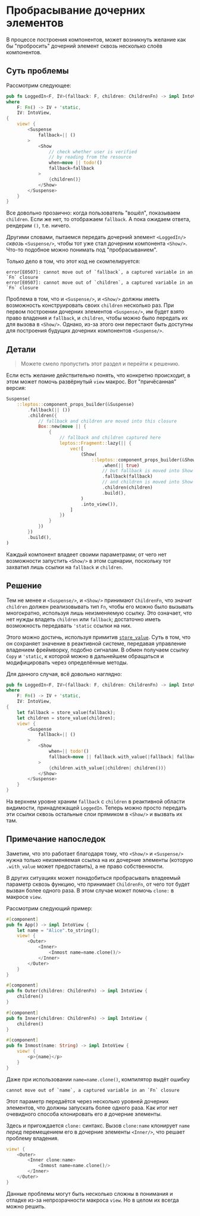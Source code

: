 # Пробрасывание дочерних элементов

В процессе построения компонентов, может возникнуть желание как бы "пробросить" дочерний элемент сквозь несколько слоёв компонентов.

## Суть проблемы

Рассмотрим следующее:

```rust
pub fn LoggedIn<F, IV>(fallback: F, children: ChildrenFn) -> impl IntoView
where
    F: Fn() -> IV + 'static,
    IV: IntoView,
{
    view! {
        <Suspense
            fallback=|| ()
        >
            <Show
				// check whether user is verified
				// by reading from the resource
                when=move || todo!()
                fallback=fallback
            >
				{children()}
			</Show>
        </Suspense>
    }
}
```

Все довольно прозаично: когда пользователь "вошёл", показываем `children`. Если же нет, то отображаем `fallback`. А пока ожидаем ответа, рендерим `()`, т.е. ничего.

Другими словами, пытаемся передать дочерний элемент `<LoggedIn/>` _сквозь_ `<Suspense/>`, чтобы тот уже стал дочерним компонента `<Show/>`. Что-то подобное можно понимать под "пробрасыванием".

Только дело в том, что этот код не скомпелируется:

```
error[E0507]: cannot move out of `fallback`, a captured variable in an `Fn` closure
error[E0507]: cannot move out of `children`, a captured variable in an `Fn` closure
```

Проблема в том, что и `<Suspense/>`, и `<Show/>` должны иметь возможность конструировать своих `children` несколько раз. При первом построении дочерних элементов `<Suspense/>`, им будет взято право владения и `fallback`, и `children`, чтобы можно было передать их для вызова в `<Show/>`. Однако, из-за этого они перестают быть доступны для построения будущих дочерних компонентов `<Suspense/>`.

## Детали

> Можете смело пропустить этот раздел и перейти к решению.

Если есть желание действительно понять, что конкретно происходит, в этом может помочь развёрнутый `view` макрос. Вот "причёсанная" версия:

```rust
Suspense(
    ::leptos::component_props_builder(&Suspense)
        .fallback(|| ())
        .children({
            // fallback and children are moved into this closure
            Box::new(move || {
                {
                    // fallback and children captured here
                    leptos::Fragment::lazy(|| {
                        vec![
                            (Show(
                                ::leptos::component_props_builder(&Show)
                                    .when(|| true)
									// but fallback is moved into Show here
                                    .fallback(fallback)
									// and children is moved into Show here
                                    .children(children)
                                    .build(),
                            )
                            .into_view()),
                        ]
                    })
                }
            })
        })
        .build(),
)
```

Каждый компонент владеет своими параметрами; от чего нет возможности запустить `<Show/>` в этом сценарии, поскольку тот захватил лишь ссылки на `fallback` и `children`.

## Решение

Тем не менее и `<Suspense/>`, и `<Show/>` принимают `ChildrenFn`, что значит `children` должен реализовывать тип `Fn`, чтобы его можно было вызывать многократно, используя лишь неизменяемую ссылку. Это означает, что нет нужды владеть `children` или `fallback`; достаточно иметь возможность передавать `'static` ссылки на них.

Этого можно достичь, используя примитив [`store_value`](https://docs.rs/leptos/latest/leptos/fn.store_value.html). Суть в том, что он сохраняет значение в реактивной системе, передавая управление владением фреймворку, подобно сигналам. В обмен получаем ссылку `Copy` и `'static`, к которой можно в дальнейшем обращаться и модифицировать через определённые методы.

Для данного случая, всё довольно наглядно:

```rust
pub fn LoggedIn<F, IV>(fallback: F, children: ChildrenFn) -> impl IntoView
where
    F: Fn() -> IV + 'static,
    IV: IntoView,
{
    let fallback = store_value(fallback);
    let children = store_value(children);
    view! {
        <Suspense
            fallback=|| ()
        >
            <Show
                when=|| todo!()
                fallback=move || fallback.with_value(|fallback| fallback())
            >
                {children.with_value(|children| children())}
            </Show>
        </Suspense>
    }
}
```

На верхнем уровне храним `fallback` с `children` в реактивной области видимости, принадлежащей `LoggedIn`. Теперь можно просто передать эти ссылки сквозь остальные слои прямиком в `<Show/>` и вызвать их там.

## Примечание напоследок

Заметим, что это работает благодаря тому, что `<Show/>` и `<Suspense/>` нужна только неизменяемая ссылка на их дочерние элементы (которую `.with_value` может предоставить), а не право собственности.

В других ситуациях может понадобиться пробрасывать владеемый параметр сквозь функцию, что принимает `ChildrenFn`, от чего тот будет вызван более одного раза. В этом случае может помочь `clone:` в макросе `view`.

Рассмотрим следующий пример:

```rust
#[component]
pub fn App() -> impl IntoView {
    let name = "Alice".to_string();
    view! {
        <Outer>
            <Inner>
                <Inmost name=name.clone()/>
            </Inner>
        </Outer>
    }
}

#[component]
pub fn Outer(children: ChildrenFn) -> impl IntoView {
    children()
}

#[component]
pub fn Inner(children: ChildrenFn) -> impl IntoView {
    children()
}

#[component]
pub fn Inmost(name: String) -> impl IntoView {
    view! {
        <p>{name}</p>
    }
}
```

Даже при использовании `name=name.clone()`, компилятор выдёт ошибку

```
cannot move out of `name`, a captured variable in an `Fn` closure
```

Этот параметр передаётся через несколько уровней дочерних элементов, что должны запускать более одного раза. Как итог нет очевидного способа клонировать его _в_ дочерние элементы.

Здесь и пригождается `clone:` синтакс. Вызов `clone:name` клонирует `name` _перед_ перемещением его в дочерние элементы `<Inner/>`, что решает проблему владения.

```rust
view! {
	<Outer>
		<Inner clone:name>
			<Inmost name=name.clone()/>
		</Inner>
	</Outer>
}
```

Данные проблемы могут быть несколько сложны в понимания и отладке из-за непрозрачности макроса `view`. Но в целом их всегда можно решить.
